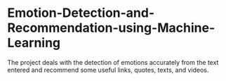 # Emotion-Detection-and-Recommendation-using-Machine-Learning
The project deals with the detection of emotions accurately from the text entered and recommend some useful links, quotes, texts, and videos.
